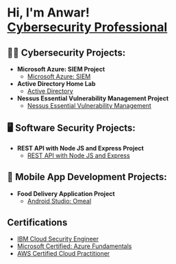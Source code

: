 <h1>Hi, I'm Anwar! <br/><a href="https://github.com/anwarsyed1"> <a href="https://www.linkedin.com/in/anwarullahsyed/">Cybersecurity Professional</a></h1>

<h2>👨‍💻 Cybersecurity Projects:</h2>

- <b>Microsoft Azure: SIEM Project</b>
  - [Microsoft Azure: SIEM](https://github.com/anwarsyed1/MicrosoftAzureSentinental-SIEM-)
- <b>Active Directory Home Lab</b>
  - [Active Directory](https://github.com/anwarsyed1/Active-Directory-Project)
- <b>Nessus Essential Vulnerability Management Project</b>
  - [Nessus Essential Vulnerability Management](https://github.com/anwarsyed1/VulnerabilityManagement-NessusEssentials)

<h2>🖥️ Software Security Projects:</h2>

- <b>REST API with Node JS and Express Project</b>
  - [REST API with Node JS and Express](https://github.com/anwarsyed1/REST-API-with-Node-JS-Express)
  
<h2>📱 Mobile App Development Projects:</h2>

- <b>Food Delivery Application Project</b>
  - [Android Studio: Omeal](https://youtu.be/1oL-4Zecd7Q)

<h2>Certifications</h2>

- [IBM Cloud Security Engineer](https://github.com/anwarsyed1/IBM-Cloud-Security-Engineer-Cert-)
- [Microsoft Certified: Azure Fundamentals]()
- [AWS Certified Cloud Practitioner]()

